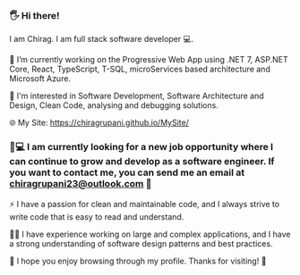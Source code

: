 ### 🖐 Hi there!

I am Chirag. I am full stack software developer 💻. 

🔭 I’m currently working on the Progressive Web App using .NET 7, ASP.NET Core, React, TypeScript, T-SQL, microServices based architecture and Microsoft Azure.

🤔 I'm interested in Software Development, Software Architecture and Design, Clean Code, analysing and debugging solutions.

🌐 My Site: https://chiragrupani.github.io/MySite/

 ### 💼💻 I am currently looking for a new job opportunity where I can continue to grow and develop as a software engineer. If you want to contact me, you can send me an email at [chiragrupani23@outlook.com](mailto:chiragrupani23@outlook.com) 📧 

⚡ I have a passion for clean and maintainable code, and I always strive to write code that is easy to read and understand. 

 🧑‍💼 I have experience working on large and complex applications, and I have a strong understanding of software design patterns and best practices.

 💬 I hope you enjoy browsing through my profile. Thanks for visiting! 👀

<!--
**ChiragRupani/ChiragRupani** is a ✨ _special_ ✨ repository because its `README.md` (this file) appears on your GitHub profile.

Here are some ideas to get you started:

- 🔭 I’m currently working on ...
- 🌱 I’m currently learning ...
- 👯 I’m looking to collaborate on ...
- 🤔 I’m looking for help with ...
- 💬 Ask me about ...
- 📫 How to reach me: ...
- 😄 Pronouns: ...
- ⚡ Fun fact: ...
- 👋
- 📦 projects 
-->
